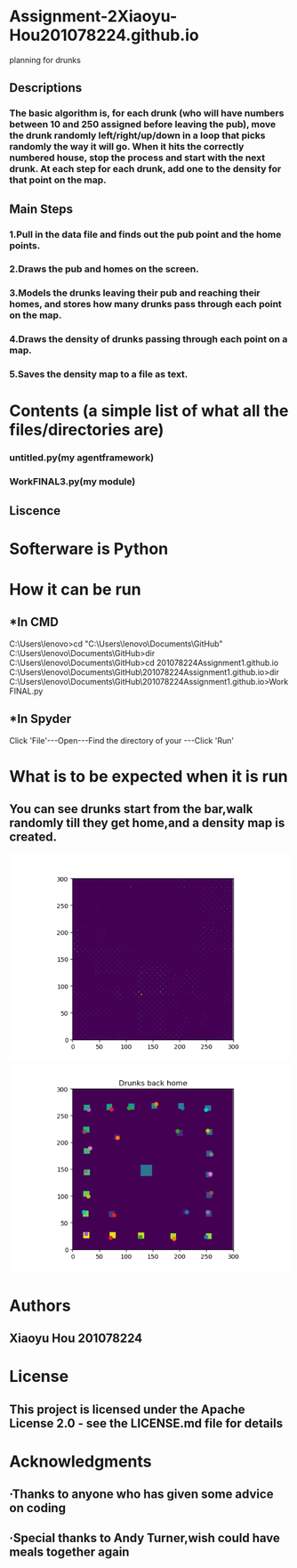 # Assignment-2Xiaoyu-Hou201078224.github.io
 planning for drunks
## Descriptions 
### The basic algorithm is, for each drunk (who will have numbers between 10 and 250 assigned before leaving the pub), move the drunk randomly left/right/up/down in a loop that picks randomly the way it will go. When it hits the correctly numbered house, stop the process and start with the next drunk. At each step for each drunk, add one to the density for that point on the map.
## Main Steps
### 1.Pull in the data file and finds out the pub point and the home points.
### 2.Draws the pub and homes on the screen.
### 3.Models the drunks leaving their pub and reaching their homes, and stores how many drunks pass through each point on the map.
### 4.Draws the density of drunks passing through each point on a map.
### 5.Saves the density map to a file as text.
# Contents (a simple list of what all the files/directories are)
### untitled.py(my agentframework)
### WorkFINAL3.py(my module)
## Liscence
# Softerware is Python
# How it can be run 
## *In CMD
C:\Users\lenovo>cd "C:\Users\lenovo\Documents\GitHub"
C:\Users\lenovo\Documents\GitHub>dir
C:\Users\lenovo\Documents\GitHub>cd 201078224Assignment1.github.io
C:\Users\lenovo\Documents\GitHub\201078224Assignment1.github.io>dir
C:\Users\lenovo\Documents\GitHub\201078224Assignment1.github.io>WorkFINAL.py
## *In Spyder
Click 'File'---Open---Find the directory of your ---Click 'Run'
# What is to be expected when it is run
## You can see drunks start from the bar,walk randomly till they get home,and a density map is created.

![densityplot](https://github.com/Hou465/Assignment-2Xiaoyu-Hou.github.io/blob/master/density.png)
![mapplot](https://github.com/Hou465/Assignment-2Xiaoyu-Hou.github.io/blob/master/map.png)

# Authors 
## Xiaoyu Hou 201078224
# License
## This project is licensed under the Apache License 2.0 - see the LICENSE.md file for details
# Acknowledgments
## ·Thanks to anyone who has given some advice on coding
## ·Special thanks to Andy Turner,wish could have meals together again 
